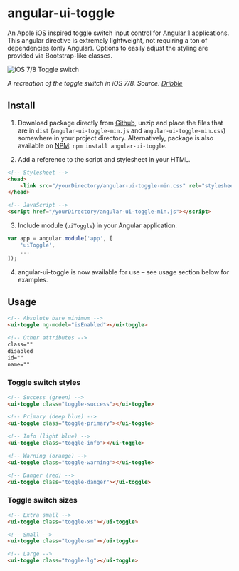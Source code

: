 # angular-ui-toggle

An Apple iOS inspired toggle switch input control for [Angular 1](https://angularjs.org/) applications. This angular directive is extremely lightweight, not requiring a ton of dependencies (only Angular). Options to easily adjust the styling are provided via Bootstrap-like classes.

![iOS 7/8 Toggle switch](https://cloud.githubusercontent.com/assets/8142632/21925053/6f450396-d9c7-11e6-850a-73ca3b50bc42.gif)

*A recreation of the toggle switch in iOS 7/8. Source: [Dribble](https://dribbble.com/shots/1109255--GIF-iOS-7-switch-3)*




## Install

1. Download package directly from [Github](https://github.com/adamgian/angular-ui-toggle/archive/master.zip), unzip and place the files that are in `dist` (`angular-ui-toggle-min.js` and `angular-ui-toggle-min.css`) somewhere in your project directory.
Alternatively, package is also available on [NPM](https://www.npmjs.com/package/angular-ui-toggle): `npm install angular-ui-toggle`.

2. Add a reference to the script and stylesheet in your HTML.
```html
<!-- Stylesheet -->
<head>
    <link src="/yourDirectory/angular-ui-toggle-min.css" rel="stylesheet">
</head>

<!-- JavaScript -->
<script href="/yourDirectory/angular-ui-toggle-min.js"></script>
```

3. Include module (`uiToggle`) in your Angular application.
```js
var app = angular.module('app', [
    'uiToggle',
    ...
]);
```

4. angular-ui-toggle is now available for use – see usage section below for examples.




## Usage

```html
<!-- Absolute bare minimum -->
<ui-toggle ng-model="isEnabled"></ui-toggle>

<!-- Other attributes -->
class=""
disabled
id=""
name=""
```

### Toggle switch styles

```html
<!-- Success (green) -->
<ui-toggle class="toggle-success"></ui-toggle>

<!-- Primary (deep blue) -->
<ui-toggle class="toggle-primary"></ui-toggle>

<!-- Info (light blue) -->
<ui-toggle class="toggle-info"></ui-toggle>

<!-- Warning (orange) -->
<ui-toggle class="toggle-warning"></ui-toggle>

<!-- Danger (red) -->
<ui-toggle class="toggle-danger"></ui-toggle>
```

### Toggle switch sizes

```html
<!-- Extra small -->
<ui-toggle class="toggle-xs"></ui-toggle>

<!-- Small -->
<ui-toggle class="toggle-sm"></ui-toggle>

<!-- Large -->
<ui-toggle class="toggle-lg"></ui-toggle>
```